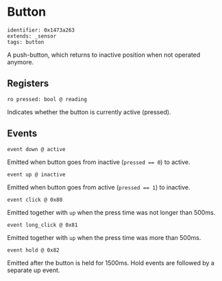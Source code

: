 # Button

    identifier: 0x1473a263
    extends: _sensor
    tags: button

A push-button, which returns to inactive position when not operated anymore.

## Registers

    ro pressed: bool @ reading

Indicates whether the button is currently active (pressed).

## Events

    event down @ active

Emitted when button goes from inactive (`pressed == 0`) to active.

    event up @ inactive

Emitted when button goes from active (`pressed == 1`) to inactive.

    event click @ 0x80

Emitted together with `up` when the press time was not longer than 500ms.

    event long_click @ 0x81

Emitted together with `up` when the press time was more than 500ms.

    event hold @ 0x82

Emitted after the button is held for 1500ms. Hold events are followed by a separate up event.
